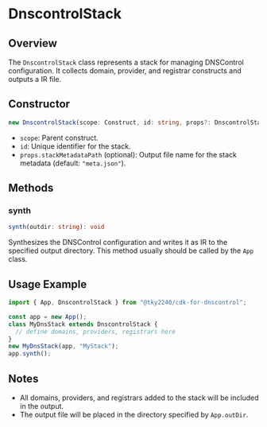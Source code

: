 # DnscontrolStack

## Overview

The `DnscontrolStack` class represents a stack for managing DNSControl configuration. It collects domain, provider, and registrar constructs and outputs a IR file.

## Constructor

```typescript
new DnscontrolStack(scope: Construct, id: string, props?: DnscontrolStackProps)
```

- `scope`: Parent construct.
- `id`: Unique identifier for the stack.
- `props.stackMetadataPath` (optional): Output file name for the stack metadata (default: `"meta.json"`).

## Methods

### synth

```typescript
synth(outdir: string): void
```

Synthesizes the DNSControl configuration and writes it as IR to the specified output directory.
This method usually should be called by the `App` class.

## Usage Example

```typescript
import { App, DnscontrolStack } from "@tky2240/cdk-for-dnscontrol";

const app = new App();
class MyDnsStack extends DnscontrolStack {
  // define domains, providers, registrars here
}
new MyDnsStack(app, "MyStack");
app.synth();
```

## Notes

- All domains, providers, and registrars added to the stack will be included in the output.
- The output file will be placed in the directory specified by `App.outDir`.
